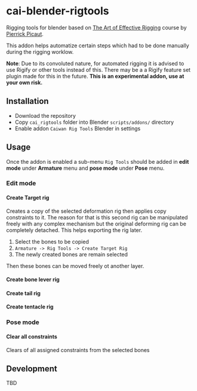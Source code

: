 # cai-blender-rigtools
Rigging tools for blender based on [The Art of Effective Rigging](https://pieriko.artstation.com/store/57e1/the-art-of-effective-rigging-in-blender) course by [Pierrick Picaut](https://www.artstation.com/pieriko).

This addon helps automatize certain steps which had to be done manually during the rigging worklow.

**Note**: Due to its convoluted nature, for automated rigging it is advised to use Rigify or other tools instead of this. There may be a a Rigify feature set plugin made for this in the future. **This is an experimental addon, use at your own risk.**


## Installation
- Download the repository
- Copy `cai_rigtools` folder into Blender `scripts/addons/` directory
- Enable addon `Caiwan Rig Tools` Blender in settings

## Usage 
Once the addon is enabled a sub-menu `Rig Tools` should be added in **edit mode** under **Armature** menu and **pose mode** under **Pose** menu.

### Edit mode 

#### Create Target rig
Creates a copy of the selected deformation rig then applies copy constraints to it. The reason for that is this second rig can be manipulated freely with any complex mechanism but the original deforming rig can be completely detached. This helps exporting the rig later.

1. Select the bones to be copied
2. `Armature -> Rig Tools -> Create Target Rig` 
3. The newly created bones are remain selected 

Then these bones can be moved freely ot another layer.

#### Create bone lever rig

#### Create tail rig

#### Create tentacle rig

### Pose mode 

#### Clear all constraints
Clears of all assigned constraints from the selected bones

## Development 
TBD
